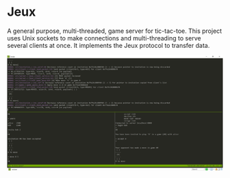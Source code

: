 # Jeux

A general purpose, multi-threaded, game server for tic-tac-toe. This project uses Unix sockets to make connections and multi-threading to serve several clients at once. It implements the Jeux protocol to transfer data. 

![jeux](scrots/jeux.PNG)